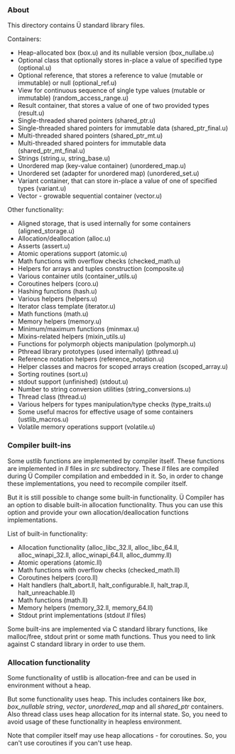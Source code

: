 ### About

This directory contains Ü standard library files.

Containers:

* Heap-allocated box (box.u) and its nullable version (box_nullabe.u)
* Optional class that optionally stores in-place a value of specified type (optional.u)
* Optional reference, that stores a reference to value (mutable or immutable) or null (optional_ref.u)
* View for continuous sequence of single type values (mutable or immutable) (random_access_range.u)
* Result container, that stores a value of one of two provided types (result.u)
* Single-threaded shared pointers (shared_ptr.u)
* Single-threaded shared pointers for immutable data (shared_ptr_final.u)
* Multi-threaded shared pointers (shared_ptr_mt.u)
* Multi-threaded shared pointers for immutable data (shared_ptr_mt_final.u)
* Strings (string.u, string_base.u)
* Unordered map (key-value container) (unordered_map.u)
* Unordered set (adapter for unordered map) (unordered_set.u)
* Variant container, that can store in-place a value of one of specified types (variant.u)
* Vector - growable sequential container (vector.u)

Other functionality:

* Aligned storage, that is used internally for some containers (aligned_storage.u)
* Allocation/deallocation (alloc.u)
* Asserts (assert.u)
* Atomic operations support (atomic.u)
* Math functions with overflow checks (checked_math.u)
* Helpers for arrays and tuples construction (composite.u)
* Various container utils (container_utils.u)
* Coroutines helpers (coro.u)
* Hashing functions (hash.u)
* Various helpers (helpers.u)
* Iterator class template (iterator.u)
* Math functions (math.u)
* Memory helpers (memory.u)
* Minimum/maximum functions (minmax.u)
* Mixins-related helpers (mixin_utils.u)
* Functions for polymorph objects manipulation (polymorph.u)
* Pthread library prototypes (used internally) (pthread.u)
* Reference notation helpers (reference_notation.u)
* Helper classes and macros for scoped arrays creation (scoped_array.u)
* Sorting routines (sort.u)
* stdout support (unfinished) (stdout.u)
* Number to string conversion utilities (string_conversions.u)
* Thread class (thread.u)
* Various helpers for types manipulation/type checks (type_traits.u)
* Some useful macros for effective usage of some containers (ustlib_macros.u)
* Volatile memory operations support (volatile.u)


### Compiler built-ins

Some ustlib functions are implemented by compiler itself.
These functions are implemented in *ll* files in *src* subdirectory.
These *ll* files are compiled during Ü Compiler compilation and embedded in it.
So, in order to change these implementations, you need to recompile compiler itself.

But it is still possible to change some built-in functionality.
Ü Compiler has an option to disable built-in allocation functionality.
Thus you can use this option and provide your own allocation/deallocation functions implementations.

List of built-in functionality:

* Allocation functionality (alloc_libc_32.ll, alloc_libc_64.ll, alloc_winapi_32.ll, alloc_winapi_64.ll, alloc_dummy.ll)
* Atomic operations (atomic.ll)
* Math functions with overflow checks (checked_math.ll)
* Coroutines helpers (coro.ll)
* Halt handlers (halt_abort.ll, halt_configurable.ll, halt_trap.ll, halt_unreachable.ll)
* Math functions (math.ll)
* Memory helpers (memory_32.ll, memory_64.ll)
* Stdout print implementations (stdout *ll* files)

Some built-ins are implemented via C standard library functions, like malloc/free, stdout print or some math functions.
Thus you need to link against C standard library in order to use them.


### Allocation functionality

Some functionality of ustlib is allocation-free and can be used in environment without a heap.

But some functionality uses heap.
This includes containers like *box*, *box_nullable* *string*, *vector*, *unordered_map* and all *shared_ptr* containers.
Also thread class uses heap allocation for its internal state.
So, you need to avoid usage of these functionality in heapless environment.

Note that compiler itself may use heap allocations - for coroutines.
So, you can't use coroutines if you can't use heap.
